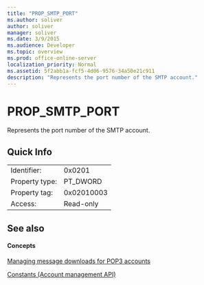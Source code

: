 ```yaml
---
title: "PROP_SMTP_PORT"
ms.author: soliver
author: soliver
manager: soliver
ms.date: 3/9/2015
ms.audience: Developer
ms.topic: overview
ms.prod: office-online-server
localization_priority: Normal
ms.assetid: 5f2abb1a-fcf5-4d06-9576-34a50e21c911
description: "Represents the port number of the SMTP account."
---
```


# PROP_SMTP_PORT

Represents the port number of the SMTP account.
  
## Quick Info

|||
|:-----|:-----|
|Identifier:  <br/> |0x0201  <br/> |
|Property type:  <br/> |PT_DWORD  <br/> |
|Property tag:  <br/> |0x02010003  <br/> |
|Access:  <br/> |Read-only  <br/> |
   
## See also

#### Concepts

[Managing message downloads for POP3 accounts](managing-message-downloads-for-pop3-accounts.md)
  
[Constants (Account management API)](constants-account-management-api.md)

